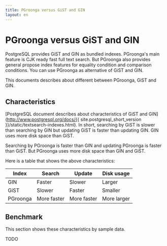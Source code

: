 ```yaml
---
title: PGroonga versus GiST and GIN
layout: en
---
```


# PGroonga versus GiST and GIN

PostgreSQL provides GiST and GIN as bundled indexes. PGroonga's main feature is CJK ready fast full text search. But PGroonga also provides general propose index features for equality condition and comparison conditions. You can use PGroonga as alternative of GiST and GIN.

This documents describes about different between PGroonga, GiST and GIN.

## Characteristics

[PostgreSQL document describes about characteristics of GiST and GIN](http://www.postgresql.org/docs/{{ site.postgresql_short_version }}/static/textsearch-indexes.html). In short, searching by GiST is slower than searching by GIN but updating GiST is faster than updating GIN. GIN uses more disk space than GiST.

Searching by PGroonga is faster than GIN and updating PGroonga is faster than GiST. But PGroonga uses more disk space than GIN and GiST.

Here is a table that shows the above characteristics:

Index    | Search      | Update      | Disk usage
-------- | ----------- | ----------- | ----------
GIN      | Faster      | Slower      | Larger
GiST     | Slower      | Faster      | Smaller
PGroonga | More faster | More faster | More larger

## Benchmark

This section shows these characteristics by sample data.

TODO
